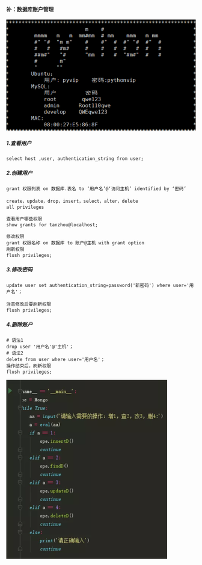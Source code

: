 #### 补：数据库账户管理

![1564228001393](assets/1564228001393.png)

##### 1.查看用户

```
select host ,user, authentication_string from user;
```

##### 2.创建用户

```
grant 权限列表 on 数据库.表名 to ‘用户名’@‘访问主机’ identified by ‘密码’

create，update，drop，insert，select，alter，delete
all privileges
```

```
查看用户哪些权限
show grants for tanzhou@localhost;
```

```
修改权限
grant 权限名称 on 数据库 to 账户@主机 with grant option
刷新权限
flush privileges;
```

##### 3.修改密码

```
update user set authentication_string=password('新密码') where user='用户名'；

注意修改后要刷新权限
flush privileges;
```

##### 4.删除账户

```
# 语法1
drop user '用户名'@'主机'；
# 语法2
delete from user where user='用户名'；
操作结束后，刷新权限
flush privileges;
```



![1564230104683](assets/1564230104683.png)



